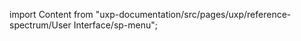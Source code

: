 
import Content from "uxp-documentation/src/pages/uxp/reference-spectrum/User Interface/sp-menu";

<Content query="product=xd"/>
